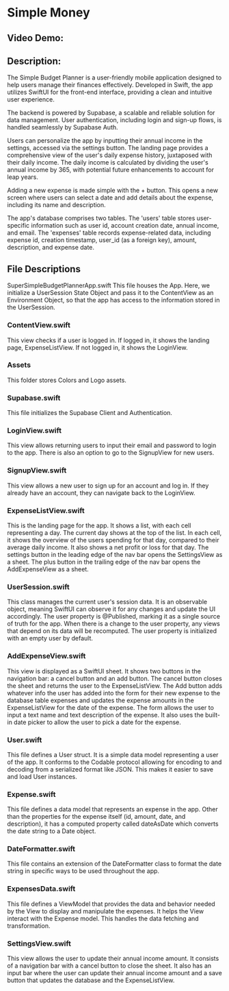 # Simple Money
## Video Demo:  <URL HERE>
## Description:
The Simple Budget Planner is a user-friendly mobile application designed to help users manage their finances effectively. Developed in Swift, the app utilizes SwiftUI for the front-end interface, providing a clean and intuitive user experience.

The backend is powered by Supabase, a scalable and reliable solution for data management. User authentication, including login and sign-up flows, is handled seamlessly by Supabase Auth.

Users can personalize the app by inputting their annual income in the settings, accessed via the settings button. The landing page provides a comprehensive view of the user's daily expense history, juxtaposed with their daily income. The daily income is calculated by dividing the user's annual income by 365, with potential future enhancements to account for leap years.

Adding a new expense is made simple with the + button. This opens a new screen where users can select a date and add details about the expense, including its name and description.

The app's database comprises two tables. The 'users' table stores user-specific information such as user id, account creation date, annual income, and email. The 'expenses' table records expense-related data, including expense id, creation timestamp, user_id (as a foreign key), amount, description, and expense date.

## File Descriptions
SuperSimpleBudgetPlannerApp.swift
This file houses the App. Here, we initialize a UserSession State Object and pass it to the ContentView as an Environment Object, so that the app has access to the information stored in the UserSession.

### ContentView.swift
This view checks if a user is logged in. If logged in, it shows the landing page, ExpenseListView. If not logged in, it shows the LoginView.

### Assets
This folder stores Colors and Logo assets.

### Supabase.swift
This file initializes the Supabase Client and Authentication.

### LoginView.swift
This view allows returning users to input their email and password to login to the app. There is also an option to go to the SignupView for new users.

### SignupView.swift
This view allows a new user to sign up for an account and log in. If they already have an account, they can navigate back to the LoginView.

### ExpenseListView.swift
This is the landing page for the app. It shows a list, with each cell representing a day. The current day shows at the top of the list. In each cell, it shows the overview of the users spending for that day, compared to their average daily income. It also shows a net profit or loss for that day. The settings button in the leading edge of the nav bar opens the SettingsView as a sheet. The plus button in the trailing edge of the nav bar opens the AddExpenseView as a sheet.

### UserSession.swift
This class manages the current user's session data. It is an observable object, meaning SwiftUI can observe it for any changes and update the UI accordingly. The user property is @Published, marking it as a single source of truth for the app. When there is a change to the user property, any views that depend on its data will be recomputed. The user property is initialized with an empty user by default.

### AddExpenseView.swift
This view is displayed as a SwiftUI sheet. It shows two buttons in the navigation bar: a cancel button and an add button. The cancel button closes the sheet and returns the user to the ExpenseListView. The Add button adds whatever info the user has added into the form for their new expense to the database table expenses and updates the expense amounts in the ExpenseListView for the date of the expense. The form allows the user to input a text name and text description of the expense. It also uses the built-in date picker to allow the user to pick a date for the expense.

### User.swift
This file defines a User struct. It is a simple data model representing a user of the app. It conforms to the Codable protocol allowing for encoding to and decoding from a serialized format like JSON. This makes it easier to save and load User instances.

### Expense.swift
This file defines a data model that represents an expense in the app. Other than the properties for the expense itself (id, amount, date, and description), it has a computed property called dateAsDate which converts the date string to a Date object.

### DateFormatter.swift
This file contains an extension of the DateFormatter class to format the date string in specific ways to be used throughout the app.

### ExpensesData.swift
This file defines a ViewModel that provides the data and behavior needed by the View to display and manipulate the expenses. It helps the View interact with the Expense model. This handles the data fetching and transformation.

### SettingsView.swift
This view allows the user to update their annual income amount. It consists of a navigation bar with a cancel button to close the sheet. It also has an input bar where the user can update their annual income amount and a save button that updates the database and the ExpenseListView.
